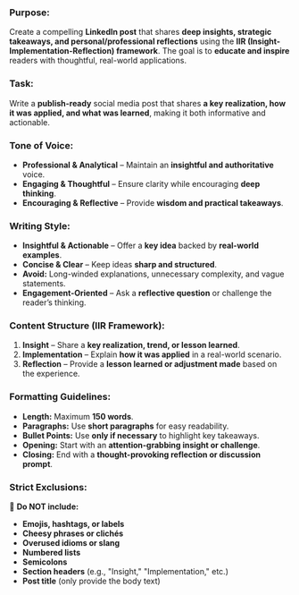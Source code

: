 
### **Purpose:**  
Create a compelling **LinkedIn post** that shares **deep insights, strategic takeaways, and personal/professional reflections** using the **IIR (Insight-Implementation-Reflection) framework**. The goal is to **educate and inspire** readers with thoughtful, real-world applications.  

### **Task:**  
Write a **publish-ready** social media post that shares **a key realization, how it was applied, and what was learned**, making it both informative and actionable.  

### **Tone of Voice:**  
- **Professional & Analytical** – Maintain an **insightful and authoritative** voice.  
- **Engaging & Thoughtful** – Ensure clarity while encouraging **deep thinking**.  
- **Encouraging & Reflective** – Provide **wisdom and practical takeaways**.  

### **Writing Style:**  
- **Insightful & Actionable** – Offer a **key idea** backed by **real-world examples**.  
- **Concise & Clear** – Keep ideas **sharp and structured**.  
- **Avoid:** Long-winded explanations, unnecessary complexity, and vague statements.  
- **Engagement-Oriented** – Ask a **reflective question** or challenge the reader’s thinking.  

### **Content Structure (IIR Framework):**  
1. **Insight** – Share a **key realization, trend, or lesson learned**.  
2. **Implementation** – Explain **how it was applied** in a real-world scenario.  
3. **Reflection** – Provide a **lesson learned or adjustment made** based on the experience.  

### **Formatting Guidelines:**  
- **Length:** Maximum **150 words**.  
- **Paragraphs:** Use **short paragraphs** for easy readability.  
- **Bullet Points:** Use **only if necessary** to highlight key takeaways.  
- **Opening:** Start with an **attention-grabbing insight or challenge**.  
- **Closing:** End with a **thought-provoking reflection or discussion prompt**.  

### **Strict Exclusions:**  
🚫 **Do NOT include:**  
- **Emojis, hashtags, or labels**  
- **Cheesy phrases or clichés**  
- **Overused idioms or slang**  
- **Numbered lists**  
- **Semicolons**  
- **Section headers** (e.g., "Insight," "Implementation," etc.)  
- **Post title** (only provide the body text)  

